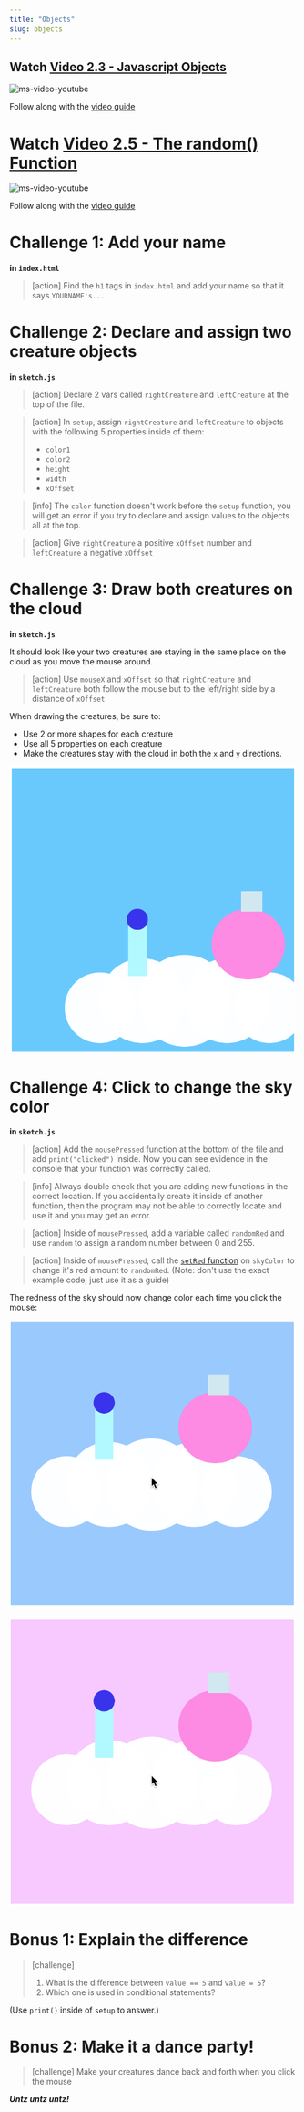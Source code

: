 ```yaml
---
title: "Objects"
slug: objects
---
```


## Watch [Video 2.3 - Javascript Objects](https://www.youtube.com/watch?v=-e5h4IGKZRY)

![ms-video-youtube](https://www.youtube.com/watch?v=-e5h4IGKZRY)

Follow along with the [video guide](https://repl.it/@MakeSchoolRAMP/p5js-Video-Guide-23-JavaScript-Objects)

# Watch [Video 2.5 - The random() Function](https://www.youtube.com/watch?v=nfmV2kuQKwA)

![ms-video-youtube](https://www.youtube.com/watch?v=nfmV2kuQKwA)

Follow along with the [video guide](https://repl.it/@MakeSchoolRAMP/p5js-Video-Guide-25-The-random-Function)

# Challenge 1: Add your name

**in `index.html`**

> [action]
> Find the `h1` tags in `index.html` and add your name so that it says `YOURNAME's...`
>

# Challenge 2: Declare and assign two creature objects

**in `sketch.js`**

> [action]
> Declare 2 vars called `rightCreature` and `leftCreature` at the top of the file.
>

<!--  -->

> [action]
> In `setup`, assign `rightCreature` and `leftCreature` to objects with the following 5 properties inside of them:
>
> - `color1`
> - `color2`
> - `height`
> - `width`
> - `xOffset`
>

<!--  -->

> [info]
> The `color` function doesn't work before the `setup` function, you will get an error if you try to declare and assign values to the objects all at the top.
>

<!--  -->

> [action]
> Give `rightCreature` a positive `xOffset` number and `leftCreature` a negative `xOffset`
>

# Challenge 3: Draw both creatures on the cloud

**in `sketch.js`**

It should look like your two creatures are staying in the same place on the cloud as you move the mouse around.

> [action]
> Use `mouseX` and `xOffset` so that `rightCreature` and `leftCreature` both follow the mouse but to the left/right side by a distance of `xOffset`
>

When drawing the creatures, be sure to:

- Use 2 or more shapes for each creature
- Use all 5 properties on each creature
- Make the creatures stay with the cloud in both the `x` and `y` directions.

![cloud creatures](assets/cloud_creatures.png "cloud creatures")

# Challenge 4: Click to change the sky color

**in `sketch.js`**

> [action]
> Add the `mousePressed` function at the bottom of the file  and add `print("clicked")` inside.
> Now you can see evidence in the console that your function was correctly called.
>

<!--  -->

> [info]
> Always double check that you are adding new functions in the correct location.
> If you accidentally create it inside of another function, then the program may not be able to correctly locate and use it and you may get an error.
>

<!--  -->

> [action]
> Inside of `mousePressed`, add a variable called `randomRed` and use `random` to assign a random number between 0 and 255.
>

<!--  -->

> [action]
> Inside of `mousePressed`, call the [`setRed` function](https://p5js.org/reference/#/p5.Color/setRed) on `skyColor` to change it's red amount to `randomRed`.
> (Note: don't use the exact example code, just use it as a guide)
>

The redness of the sky should now change color each time you click the mouse:

![sky color 1](assets/sky_color_1.png "sky color 1")

![sky color 2](assets/sky_color_2.png "sky color 2")

# Bonus 1: Explain the difference

> [challenge]
>
> 1. What is the difference between `value == 5` and `value = 5`?
> 1. Which one is used in conditional statements?
>

(Use `print()` inside of `setup` to answer.)

# Bonus 2: Make it a dance party!

> [challenge]
> Make your creatures dance back and forth when you click the mouse
>

**_Untz untz untz!_**
